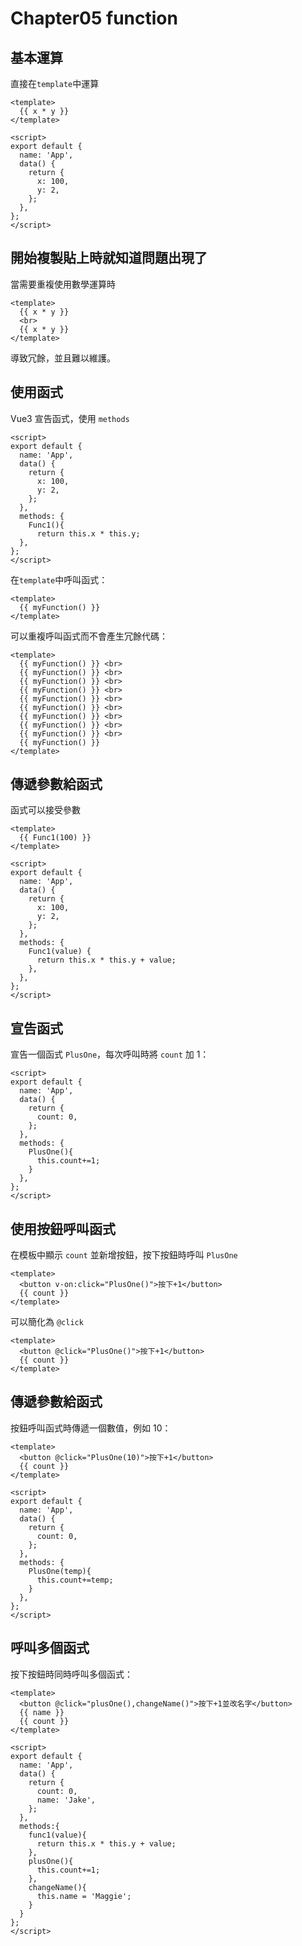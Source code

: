 # Chapter05 function
## 基本運算

直接在`template`中運算
```vue
<template>
  {{ x * y }}
</template>

<script>
export default {
  name: 'App',
  data() {
    return {
      x: 100,
      y: 2,
    };
  },
};
</script>
```

## 開始複製貼上時就知道問題出現了

當需要重複使用數學運算時

```vue
<template>
  {{ x * y }}
  <br>
  {{ x * y }}
</template>
```

導致冗餘，並且難以維護。

## 使用函式

Vue3 宣告函式，使用 `methods`

```vue
<script>
export default {
  name: 'App',
  data() {
    return {
      x: 100,
      y: 2,
    };
  },
  methods: {
    Func1(){
      return this.x * this.y;
  },
};
</script>
```

在`template`中呼叫函式：

```vue
<template>
  {{ myFunction() }}
</template>
```

可以重複呼叫函式而不會產生冗餘代碼：

```vue
<template>
  {{ myFunction() }} <br>
  {{ myFunction() }} <br>
  {{ myFunction() }} <br>
  {{ myFunction() }} <br>
  {{ myFunction() }} <br>
  {{ myFunction() }} <br>
  {{ myFunction() }} <br>
  {{ myFunction() }} <br>
  {{ myFunction() }} <br>
  {{ myFunction() }}
</template>
```

## 傳遞參數給函式

函式可以接受參數

```vue
<template>
  {{ Func1(100) }}
</template>

<script>
export default {
  name: 'App',
  data() {
    return {
      x: 100,
      y: 2,
    };
  },
  methods: {
    Func1(value) {
      return this.x * this.y + value;
    },
  },
};
</script>
```


## 宣告函式

宣告一個函式 `PlusOne`，每次呼叫時將 `count` 加 1：

```vue
<script>
export default {
  name: 'App',
  data() {
    return {
      count: 0,
    };
  },
  methods: {
    PlusOne(){
      this.count+=1;
    }
  },
};
</script>
```

## 使用按鈕呼叫函式

在模板中顯示 `count` 並新增按鈕，按下按鈕時呼叫 `PlusOne`

```vue
<template>
  <button v-on:click="PlusOne()">按下+1</button>
  {{ count }}
</template>
```

可以簡化為 `@click`

```vue
<template>
  <button @click="PlusOne()">按下+1</button>
  {{ count }}
</template>
```

## 傳遞參數給函式

按鈕呼叫函式時傳遞一個數值，例如 10：

```vue
<template>
  <button @click="PlusOne(10)">按下+1</button>
  {{ count }}
</template>

<script>
export default {
  name: 'App',
  data() {
    return {
      count: 0,
    };
  },
  methods: {
    PlusOne(temp){
      this.count+=temp;
    }
  },
};
</script>
```

## 呼叫多個函式

按下按鈕時同時呼叫多個函式：

```vue
<template>
  <button @click="plusOne(),changeName()">按下+1並改名字</button>
  {{ name }}
  {{ count }}
</template>

<script>
export default {
  name: 'App',
  data() {
    return {
      count: 0,
      name: 'Jake',
    };
  },
  methods:{
    func1(value){
      return this.x * this.y + value;
    },
    plusOne(){
      this.count+=1;
    },
    changeName(){
      this.name = 'Maggie';
    }
  }
};
</script>
```
